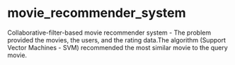# movie_recommender_system
Collaborative-filter-based movie recommender system - The problem provided the movies, the users, and the rating data.The algorithm (Support Vector Machines - SVM) recommended the most similar movie to the query movie. 
